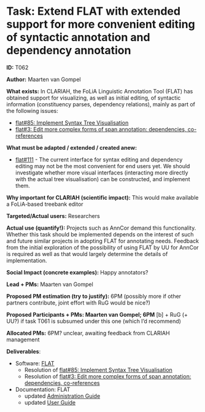 # Task: Extend FLAT with extended support for more convenient editing of syntactic annotation and dependency annotation

**ID:** T062

**Author:** Maarten van Gompel

**What exists:**
In CLARIAH, the FoLiA Linguistic Annotation Tool (FLAT) has obtained support for visualizing, as well as initial editing, of syntactic information (constituency parses, dependency relations), mainly as part of the following issues:
* [flat#85: Implement Syntax Tree Visualisation](https://github.com/proycon/flat/issues/85)
* [flat#3: Edit more complex forms of span annotation: dependencies, co-references](https://github.com/proycon/flat/issues/3)

**What must be adapted / extended / created anew:**
* [flat#111](https://github.com/proycon/flat/issues/111) - The current interface for syntax editing and dependency editing may not be the most convenient for end users yet. We should investigate whether more visual interfaces (interacting more directly with the actual tree visualisation) can be constructed, and implement them.

**Why important for CLARIAH (scientific impact):** This would make available a FoLiA-based treebank editor

**Targeted/Actual users:** Researchers

**Actual use (quantify!):** Projects such as AnnCor demand this functionality. Whether this task should be implemented depends on the interest of such and future similar projects in adopting FLAT for annotating needs. Feedback from the initial exploration of the possibility of using FLAT by UU for AnnCor is required as well as that would largely determine the details of implementation.

**Social Impact (concrete examples):** Happy annotators?

**Lead + PMs:** Maarten van Gompel

**Proposed PM estimation (try to justify):** 6PM (possibly more if other partners contribute, joint effort with RuG would be nice?)

**Proposed Participants + PMs: Maarten van Gompel; 6PM**  [b] + RuG (+ UU?) if task T061 is subsumed under this one (which I’d recommend)

**Allocated PMs:** 6PM? unclear, awaiting feedback from CLARIAH management

**Deliverables**:

* Software: [FLAT](https://github.com/proycon/flat)
    * Resolution of [flat#85: Implement Syntax Tree Visualisation](https://github.com/proycon/flat/issues/85)
    * Resolution of [flat#3: Edit more complex forms of span annotation: dependencies, co-references](https://github.com/proycon/flat/issues/3)
* Documentation: FLAT
    * updated [Administration Guide](https://flat.readthedocs.io/en/latest/administration_guide.html)
    * updated [User Guide](https://flat.readthedocs.io/en/latest/user_guide.html)
